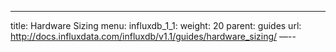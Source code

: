 ---
title: Hardware Sizing
menu:
  influxdb_1_1:
    weight: 20
    parent: guides
    url: http://docs.influxdata.com/influxdb/v1.1/guides/hardware_sizing/
—--
